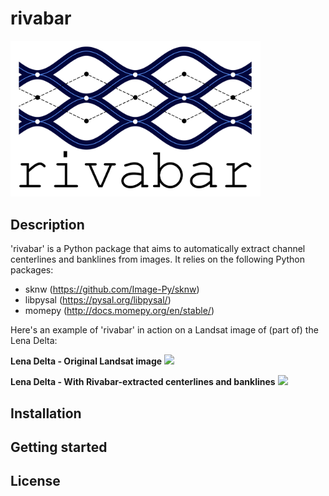 # rivabar

<img src="https://github.com/zsylvester/rivabar/blob/main/rivabar_logo.png" width="400">

## Description

'rivabar' is a Python package that aims to automatically extract channel centerlines and banklines from images. It relies on the following Python packages:

* sknw (https://github.com/Image-Py/sknw)
* libpysal (https://pysal.org/libpysal/)
* momepy (http://docs.momepy.org/en/stable/)

Here's an example of 'rivabar' in action on a Landsat image of (part of) the Lena Delta:

**Lena Delta - Original Landsat image**
<img src="https://github.com/zsylvester/rivabar/blob/main/images/lena_delta_1.jpeg" width="800">

**Lena Delta - With Rivabar-extracted centerlines and banklines**
<img src="https://github.com/zsylvester/rivabar/blob/main/images/lena_delta_2.jpeg" width="800">


## Installation

## Getting started

## License